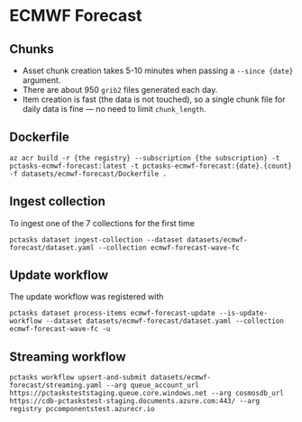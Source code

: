 # ECMWF Forecast

## Chunks

- Asset chunk creation takes 5-10 minutes when passing a `--since {date}` argument.
- There are about 950 `grib2` files generated each day.
- Item creation is fast (the data is not touched), so a single chunk file for daily data is fine — no need to limit `chunk_length`.

## Dockerfile

```shell
az acr build -r {the registry} --subscription {the subscription} -t pctasks-ecmwf-forecast:latest -t pctasks-ecmwf-forecast:{date}.{count} -f datasets/ecmwf-forecast/Dockerfile .
```

## Ingest collection

To ingest one of the 7 collections for the first time

```shell
pctasks dataset ingest-collection --dataset datasets/ecmwf-forecast/dataset.yaml --collection ecmwf-forecast-wave-fc
```

## Update workflow

The update workflow was registered with

```shell
pctasks dataset process-items ecmwf-forecast-update --is-update-workflow --dataset datasets/ecmwf-forecast/dataset.yaml --collection ecmwf-forecast-wave-fc -u
```

## Streaming workflow


```shell
pctasks workflow upsert-and-submit datasets/ecmwf-forecast/streaming.yaml --arg queue_account_url https://pctasksteststaging.queue.core.windows.net --arg cosmosdb_url https://cdb-pctaskstest-staging.documents.azure.com:443/ --arg registry pccomponentstest.azurecr.io
```
